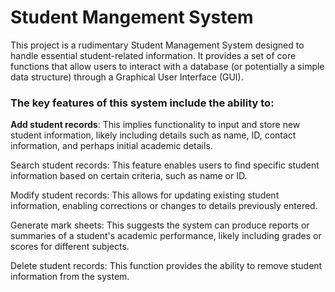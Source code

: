 # Student Mangement System

This project is a rudimentary Student Management System designed to handle essential student-related information. It provides a set of core functions that allow users to interact with a database (or potentially a simple data structure) through a Graphical User Interface (GUI).

### The key features of this system include the ability to:

**Add student records**: This implies functionality to input and store new student information, likely including details such as name, ID, contact information, and perhaps initial academic details.

Search student records: This feature enables users to find specific student information based on certain criteria, such as name or ID.

Modify student records: This allows for updating existing student information, enabling corrections or changes to details previously entered.

Generate mark sheets: This suggests the system can produce reports or summaries of a student's academic performance, likely including grades or scores for different subjects.

Delete student records: This function provides the ability to remove student information from the system.
                                         
